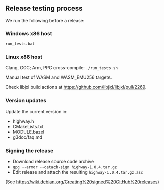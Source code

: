## Release testing process

We run the following before a release:

### Windows x86 host

```
run_tests.bat
```

### Linux x86 host

Clang, GCC; Arm, PPC cross-compile: `./run_tests.sh`

Manual test of WASM and WASM_EMU256 targets.

Check libjxl build actions at https://github.com/libjxl/libjxl/pull/2269.

### Version updates

Update the current version in:

*   highway.h
*   CMakeLists.txt
*   MODULE.bazel
*   g3doc/faq.md

### Signing the release

*   Download release source code archive
*   `gpg --armor --detach-sign highway-1.0.4.tar.gz`
*   Edit release and attach the resulting `highway-1.0.4.tar.gz.asc`

(See https://wiki.debian.org/Creating%20signed%20GitHub%20releases)
